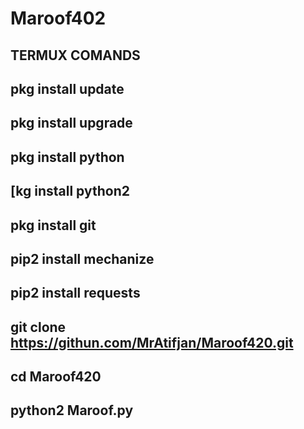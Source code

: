 # Maroof402

## TERMUX COMANDS


## pkg install update

## pkg install upgrade

## pkg install python

## [kg install python2

## pkg install git

## pip2 install mechanize

## pip2 install requests 

## git clone https://githun.com/MrAtifjan/Maroof420.git

## cd Maroof420

## python2 Maroof.py

